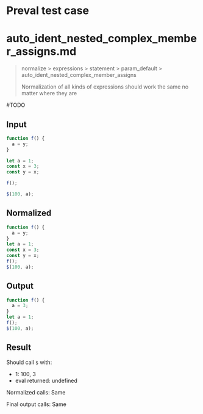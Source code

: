 # Preval test case

# auto_ident_nested_complex_member_assigns.md

> normalize > expressions > statement > param_default > auto_ident_nested_complex_member_assigns
>
> Normalization of all kinds of expressions should work the same no matter where they are

#TODO

## Input

`````js filename=intro
function f() {
  a = y;
}

let a = 1;
const x = 3;
const y = x;

f();

$(100, a);
`````

## Normalized

`````js filename=intro
function f() {
  a = y;
}
let a = 1;
const x = 3;
const y = x;
f();
$(100, a);
`````

## Output

`````js filename=intro
function f() {
  a = 3;
}
let a = 1;
f();
$(100, a);
`````

## Result

Should call `$` with:
 - 1: 100, 3
 - eval returned: undefined

Normalized calls: Same

Final output calls: Same
